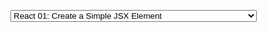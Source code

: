 <select><option value="React_01">React 01: Create a Simple JSX Element</option><option value="React_02">React 02: Create a Complex JSX Element</option><option value="React_03">React 03: Add Comments in JSX</option><option value="React_04">React 04: Render HTML Elements to the DOM</option><option value="React_05">React 05: Define an HTML Class in JSX</option><option value="React_06">React 06: Learn About Self-Closing JSX Tags</option><option value="React_07">React 07: Create a Stateless Functional Component</option><option value="React_08">React 08: Create a Component with React</option><option value="React_09">React 09: Create a Component with Composition</option><option value="React_10">React 10: Use React to Render Nested Components</option><option value="React_11">React 11: Compose React Components</option><option value="React_12">React 12: Render a Class Component to the DOM</option><option value="React_13">React 13: Write a React Component from Scratch</option><option value="React_14">React 14: Pass a String to a Functional Component</option><option value="React_15">React 15: Pass an Array as Props</option><option value="React_16">React 16: Use Default Props</option><option value="React_17">React 17: Override Default Props</option><option value="React_18">React 18: Use PropTypes to Define the Props You Expect</option><option value="React_19">React 19: Access Props Using this.props</option><option value="React_20">React 20: Using Props with Stateless Functional Components</option><option value="React_21">React 21: Create a Stateful Component</option><option value="React_22">React 22: Render State in the UI</option><option value="React_23">React 23: Render State in the UI Another Way</option><option value="React_24">React 24: Set State with this.setState</option><option value="React_25">React 25: Bind 'this' to a Class Method</option><option value="React_26">React 26: Bind 'this' with an ES6 Arrow Function</option><option value="React_27">React 27: Use State to Toggle an Element</option><option value="React_28">React 28: Write a Simple Counter</option><option value="React_29">React 29: Create a Controlled Input</option><option value="React_30">React 30: Create a Controlled Form</option><option value="React_31">React 31: Pass State as Props to Child Components</option><option value="React_32">React 32: Pass a Callback as Props</option><option value="React_33">React 33: Use the Lifecycle Method componentWillMount</option><option value="React_34">React 34: Use the Lifecycle Method componentDidMount</option><option value="React_35">React 35: Add Event Listeners</option><option value="React_36">React 36: Manage Updates with Lifecycle Methods</option><option value="React_37">React 37: Optimize Re-Renders with shouldComponentUpdate</option><option value="React_38">React 38: Introducing Inline Styles</option><option value="React_39">React 39: Add Inline Styles in React</option><option value="React_40">React 40: Use Advanced JavaScript in React Render Method</option><option value="React_41">React 41: Render with an If/Else Condition</option><option value="React_42">React 42: Use &amp;&amp; for a More Concise Conditional</option><option value="React_43">React 43: Return null to Prevent Rendering</option><option value="React_44">React 44: Use a Ternary Expression to Render Conditionally</option><option value="React_45">React 45: Render Conditionally from Props</option><option value="React_46">React 46: Use Array.map() to Dynamically Render Elements</option><option value="React_47">React 47: Use Array.filter() to Dynamically Filter an Array</option><option value="React_48">React 48: Render React on the Server with renderToString</option><option value="Redux_01">Redux 01: Create a Redux Store</option><option value="Redux_02">Redux 02: Get the State of the Redux Store</option><option value="Redux_03">Redux 03: Define a Redux Action</option><option value="Redux_04">Redux 04: Define an Action Creator</option><option value="Redux_05">Redux 05: Dispatch an Action Event</option><option value="Redux_06">Redux 06: Handle an Action in the Store</option><option value="Redux_07">Redux 07: Use a Switch Statement to Handle Multiple Actions</option><option value="Redux_08">Redux 08: Use const for Action Types</option><option value="Redux_09">Redux 09: Register a Store Listener</option><option value="Redux_10">Redux 10: Combine Multiple Reducers</option><option value="Redux_11">Redux 11: Send Action Data to the Store</option><option value="Redux_12">Redux 12: Use Middleware to Handle Asynchronous Actions</option><option value="Redux_13">Redux 13: Write a Counter in Redux</option><option value="Redux_14">Redux 14: Never Mutate State</option><option value="Redux_15">Redux 15: Use the Spread Operator on Arrays</option><option value="Redux_16">Redux 16: Remove an Item from an Array</option><option value="Redux_17">Redux 17: Copy an Object with Object.assign</option><option value="Redux_18">Redux 18: Use the ES6 Spread Operator with Objects</option><option value="React_Redux_01">React Redux 01: Getting Started with React Redux</option><option value="React_Redux_02">React Redux 02: Manage State Locally First</option><option value="React_Redux_03">React Redux 03: Extract State Logic to Redux</option><option value="React_Redux_04">React Redux 04: Use Provider to Connect Redux to React</option><option value="React_Redux_05">React Redux 05: Map State to Props</option><option value="React_Redux_06">React Redux 06: Map Dispatch to Props</option><option value="React_Redux_07">React Redux 07: Connect Redux to React</option><option value="React_Redux_08">React Redux 08: Connect Redux to our Messages App</option><option value="React_Redux_09">React Redux 09: Extract Local State into Redux</option><option value="React_Redux_10">React Redux 10: Moving Forward From Here</option></select>